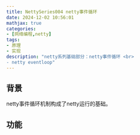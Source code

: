 ```yaml
---
title: NettySeries004 netty事件循环
date: 2024-12-02 10:56:01
mathjax: true
categories:
- [网络编程,netty]
tags:
- 原理
- 实现
description: "netty系列基础部分：netty事件循环 <br>
- netty eventloop"
---
```


## 背景

netty事件循环机制构成了netty运行的基础。

## 功能

